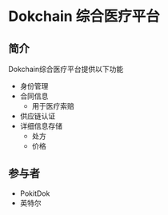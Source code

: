 # Dokchain 综合医疗平台
## 简介

Dokchain综合医疗平台提供以下功能

- 身份管理
- 合同信息
  - 用于医疗索赔
- 供应链认证 <!-- TODO: #D 精确到药品，器械? -->
- 详细信息存储
  - 处方
  - 价格
  

## 参与者

- PokitDok
- 英特尔
